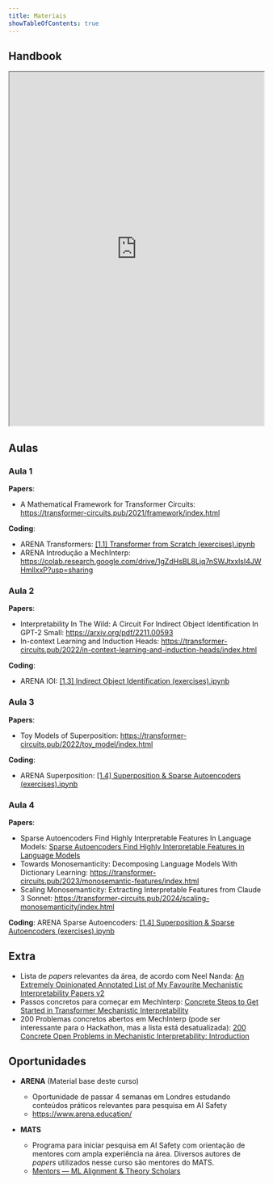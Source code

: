 ```yaml
---
title: Materiais
showTableOfContents: true
---
```


## Handbook

<iframe src="https://drive.google.com/file/d/1ZHs82RHO7OE_JwQKNwg4jMmzHy-0PWJE/preview" width="100%" height="700px">
</iframe>

## Aulas

### Aula 1

**Papers**:
- A Mathematical Framework for Transformer Circuits: https://transformer-circuits.pub/2021/framework/index.html

**Coding**:
- ARENA Transformers: [\[1.1\] Transformer from Scratch \(exercises\).ipynb](https://colab.research.google.com/drive/1lDwKASSYGE4y_7DuGSqlo3DN41NHrXEw?usp=sharing)
- ARENA Introdução a MechInterp: https://colab.research.google.com/drive/1gZdHsBL8Ljq7nSWJtxxlsI4JWHmllxxP?usp=sharing

### Aula 2

**Papers**:
- Interpretability In The Wild: A Circuit For Indirect Object Identification In GPT-2 Small: https://arxiv.org/pdf/2211.00593
- In-context Learning and Induction Heads: https://transformer-circuits.pub/2022/in-context-learning-and-induction-heads/index.html

**Coding**:
- ARENA IOI: [\[1.3\] Indirect Object Identification \(exercises\).ipynb](https://colab.research.google.com/drive/1ZzLGDngppg5Y7CAKubww45RZrcXpVsrL?usp=sharing)

### Aula 3

**Papers**:
- Toy Models of Superposition: https://transformer-circuits.pub/2022/toy_model/index.html

**Coding**:
- ARENA Superposition: [\[1.4\] Superposition & Sparse Autoencoders \(exercises\).ipynb](https://colab.research.google.com/drive/1DSqMihSkocF4WtLtazpIpZoUzrlu3Vdb?usp=sharing)


### Aula 4

**Papers**:
- Sparse Autoencoders Find Highly Interpretable Features In Language Models: [Sparse Autoencoders Find Highly Interpretable Features in Language Models](https://arxiv.org/abs/2309.08600)
- Towards Monosemanticity: Decomposing Language Models With Dictionary Learning: https://transformer-circuits.pub/2023/monosemantic-features/index.html
- Scaling Monosemanticity: Extracting Interpretable Features from Claude 3 Sonnet: https://transformer-circuits.pub/2024/scaling-monosemanticity/index.html

**Coding**:
ARENA Sparse Autoencoders: [\[1.4\] Superposition & Sparse Autoencoders \(exercises\).ipynb](https://colab.research.google.com/drive/1DSqMihSkocF4WtLtazpIpZoUzrlu3Vdb?usp=sharing)

## Extra

- Lista de _papers_ relevantes da área, de acordo com Neel Nanda: [An Extremely Opinionated Annotated List of My Favourite Mechanistic Interpretability Papers v2](https://www.alignmentforum.org/posts/NfFST5Mio7BCAQHPA/an-extremely-opinionated-annotated-list-of-my-favourite-1)
- Passos concretos para começar em MechInterp: [Concrete Steps to Get Started in Transformer Mechanistic Interpretability](https://www.neelnanda.io/mechanistic-interpretability/getting-started)
- 200 Problemas concretos abertos em MechInterp (pode ser interessante para o Hackathon, mas a lista está desatualizada): [200 Concrete Open Problems in Mechanistic Interpretability: Introduction](https://www.alignmentforum.org/posts/LbrPTJ4fmABEdEnLf/200-concrete-open-problems-in-mechanistic-interpretability)

## Oportunidades

- **ARENA** (Material base deste curso)
  - Oportunidade de passar 4 semanas em Londres estudando conteúdos práticos relevantes para pesquisa em AI Safety
  - https://www.arena.education/

- **MATS**
  - Programa para iniciar pesquisa em AI Safety com orientação de mentores com ampla experiência na área. Diversos autores de _papers_ utilizados nesse curso são mentores do MATS.
  - [Mentors — ML Alignment & Theory Scholars](https://www.matsprogram.org/mentors)
